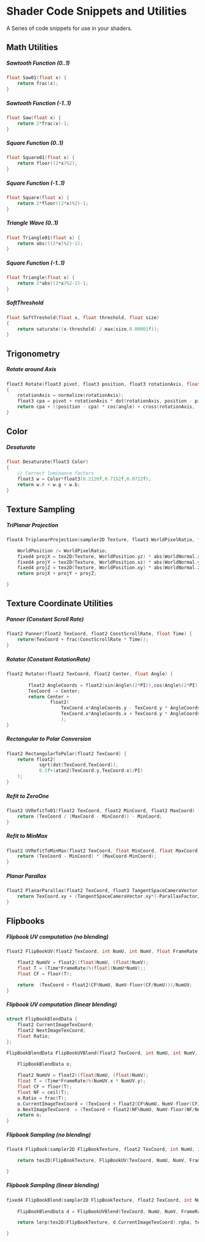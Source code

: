 # Shader Code Snippets and Utilities

A Series of code snippets for use in your shaders.

## Math Utilities

##### Sawtooth Function (0..1)

```c
float Saw01(float x) {
	return frac(x);
}
```

##### Sawtooth Function (-1..1)

```c
float Saw(float x) {
	return 2*frac(x)-1;
}
```

##### Square Function (0..1)

```c
float Square01(float x) {
	return floor((2*x)%2);
}
```

##### Square Function (-1..1)

```c
float Square(float x) {
	return 2*floor((2*x)%2)-1;
}
```

##### Triangle Wave (0..1)

```c
float Triangle01(float x) {
	return abs(((2*x)%2)-1);
}
```

##### Square Function (-1..1)

```c
float Triangle(float x) {
	return 2*abs((2*x)%2-1)-1;
}
```

##### SoftThreshold

````c
float SoftTreshold(float x, float threshold, float size)
{
  	return saturate((x-threshold) / max(size,0.00001f));
}
````

## Trigonometry

##### Rotate around Axis

```c
float3 Rotate(float3 pivot, float3 position, float3 rotationAxis, float angle)
{
	rotationAxis = normalize(rotationAxis);
	float3 cpa = pivot + rotationAxis * dot(rotationAxis, position - pivot);
	return cpa + ((position - cpa) * cos(angle) + cross(rotationAxis, (position - cpa)) * sin(angle));
}
```

## Color

##### Desaturate

````c
float Desaturate(float3 Color) 
{
	// Correct luminance factors
	float3 w = Color*float3(0.2126f,0.7152f,0.0722f);
	return w.r + w.g + w.b;
}

````

## Texture Sampling

##### TriPlanar Projection

```c
float4 TriplanarProjection(sampler2D Texture, float3 WorldPixelRatio, float3 WorldNormal, float3 WorldPosition) {

	WorldPosition /= WorldPixelRatio;
	fixed4 projX = tex2D(Texture, WorldPosition.yz) * abs(WorldNormal.x);
	fixed4 projY = tex2D(Texture, WorldPosition.xz) * abs(WorldNormal.y);
	fixed4 projZ = tex2D(Texture, WorldPosition.xy) * abs(WorldNormal.z);
	return projX + projY + projZ;

}
```

## Texture Coordinate Utilities

##### Panner (Constant Scroll Rate)

````c
float2 Panner(float2 TexCoord, float2 ConstScrollRate, float Time) {
	return(TexCoord + frac(ConstScrollRate * Time));
} 
````

##### Rotator (Constant RotationRate)

````c
float2 Rotator(float2 TexCoord, float2 Center, float Angle) {
		
		float2 AngleCoords = float2(sin(Angle%(2*PI)),cos(Angle%(2*PI)));
		TexCoord -= Center;
		return Center +
				float2(
					TexCoord.x*AngleCoords.y - TexCoord.y * AngleCoords.x,
				 	TexCoord.x*AngleCoords.x + TexCoord.y * AngleCoords.y
				 	);
}
````

##### Rectangular to Polar Conversion

```c
float2 RectangularToPolar(float2 TexCoord) {
	return float2(
			sqrt(dot(TexCoord,TexCoord)),
			0.5f+(atan2(TexCoord.y,TexCoord.x)/PI)						
	);
}
```

##### Refit to ZeroOne

````c
float2 UVRefitTo01(float2 TexCoord, float2 MinCoord, float2 MaxCoord) {
	return (TexCoord / (MaxCoord - MinCoord)) - MinCoord;
}
````

##### Refit to MinMax

```c
float2 UVRefitToMinMax(float2 TexCoord, float MinCoord, float MaxCoord) {
	return (TexCoord - MinCoord) * (MaxCoord-MinCoord);
}
```

##### Planar Parallax

```c
float2 PlanarParallax(float2 TexCoord, float3 TangentSpaceCameraVector, float ParallaxFactor) {
	return TexCoord.xy + (TangentSpaceCameraVector.xy*(-ParallaxFactor/TangentSpaceCameraVector.z));
}
```

## Flipbooks

##### Flipbook UV computation (no blending)

```c
float2 FlipBookUV(float2 TexCoord, int NumU, int NumV, float FrameRate, float Time) {

	float2 NumUV = float2((float)NumU, (float)NumV);
	float T = (Time*FrameRate)%(float)(NumU*NumV);;
	float CF = floor(T);

	return  (TexCoord + float2(CF%NumU, NumV-floor(CF/NumU)))/NumUV;
}
```

##### Flipbook UV computation (linear blending)

```c
struct FlipBookBlendData {
	float2 CurrentImageTexCoord;
	float2 NextImageTexCoord;
	float Ratio;
};

FlipBookBlendData FlipBookUVBlend(float2 TexCoord, int NumU, int NumV, float FrameRate, float Time) {

	FlipBookBlendData o;
	
	float2 NumUV = float2((float)NumU, (float)NumV);
	float T = (Time*FrameRate)%(NumUV.x * NumUV.y);
	float CF = floor(T);
	float NF = ceil(T);
	o.Ratio = frac(T);
	o.CurrentImageTexCoord = (TexCoord + float2(CF%NumU, NumV-floor(CF/NumU)))/NumUV;
	o.NextImageTexCoord  = (TexCoord + float2(NF%NumU, NumV-floor(NF/NumU)))/NumUV;
	return o;
}
```

##### Flipbook Sampling (no blending)

````c
float4 FlipBook(sampler2D FlipBookTexture, float2 TexCoord, int NumU, int NumV, float FrameRate, float Time) {

	return tex2D(FlipBookTexture, FlipBookUV(TexCoord, NumU, NumV, FrameRate,Time)).rgba;

}
````

##### Flipbook Sampling (linear blending)

```c
fixed4 FlipBookBlend(sampler2D FlipBookTexture, float2 TexCoord, int NumU, int NumV, float FrameRate, float Time) {
	
	FlipBookBlendData d = FlipBookUVBlend(TexCoord, NumU, NumV, FrameRate,Time);

	return lerp(tex2D(FlipBookTexture, d.CurrentImageTexCoord).rgba, tex2D(FlipBookTexture, d.NextImageTexCoord).rgba, d.Ratio);

}
```

